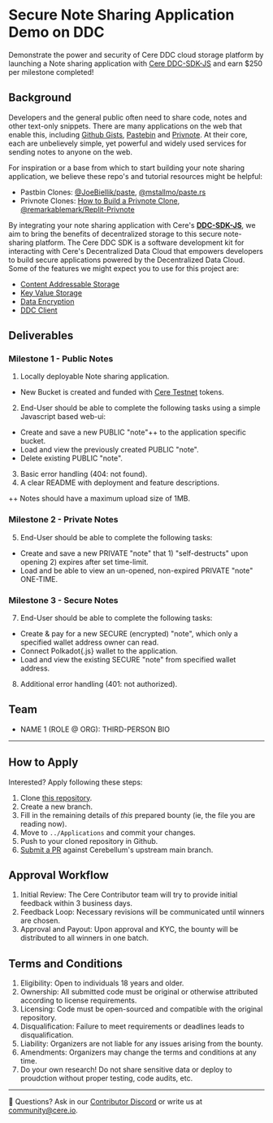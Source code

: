 # Secure Note Sharing Application Demo on DDC
Demonstrate the power and security of Cere DDC cloud storage platform by launching a Note sharing application with [Cere DDC-SDK-JS](https://github.com/CereNetwork/ddc-sdk-js) and earn $250 per milestone completed!

## Background
Developers and the general public often need to share code, notes and other text-only snippets. There are many applications on the web that enable this, including [Github Gists](https://gist.github.com), [Pastebin](https://pastebin.com/) and [Privnote](https://privnote.com/). At their core, each are unbelievely simple, yet powerful and widely used services for sending notes to anyone on the web. 

For inspiration or a base from which to start building your note sharing application, we believe these repo's and tutorial resources might be helpful:
- Pastbin Clones: [@JoeBiellik/paste](https://github.com/JoeBiellik/paste), [@mstallmo/paste.rs](https://github.com/mstallmo/paste.rs)
- Privnote Clones: [How to Build a Privnote Clone](https://remarkablemark.org/blog/2022/04/23/how-to-build-a-privnote-clone/), [@remarkablemark/Replit-Privnote](https://github.com/remarkablemark/Replit-Privnote)

By integrating your note sharing application with Cere's **[DDC-SDK-JS](https://github.com/CereNetwork/ddc-sdk-js)**, we aim to bring the benefits of decentralized storage to this secure note-sharing platform. The Cere DDC SDK is a software development kit for interacting with Cere's Decentralized Data Cloud that empowers developers to build secure applications powered by the Decentralized Data Cloud. Some of the features we might expect you to use for this project are:

- [Content Addressable Storage](https://github.com/Cerebellum-Network/cere-ddc-sdk-js/blob/main/packages/content-addressable-storage/README.md)
- [Key Value Storage](https://github.com/Cerebellum-Network/cere-ddc-sdk-js/blob/main/packages/key-value-storage/README.md)
- [Data Encryption](https://github.com/Cerebellum-Network/cere-ddc-sdk-js/blob/main/packages/core/README.md#cipher)
- [DDC Client](https://github.com/Cerebellum-Network/cere-ddc-sdk-js/blob/main/packages/ddc-client/README.md)


## Deliverables
### Milestone 1 - Public Notes
1. Locally deployable Note sharing application.
 - New Bucket is created and funded with [Cere Testnet](https://stats.cere.network/faucet) tokens.
2. End-User should be able to complete the following tasks using a simple Javascript based web-ui:
 - Create and save a new PUBLIC "note"++ to the application specific bucket.
 - Load and view the previously created PUBLIC "note".
 - Delete existing PUBLIC "note".
3. Basic error handling (404: not found).
4. A clear README with deployment and feature descriptions.

++ Notes should have a maximum upload size of 1MB.

### Milestone 2 - Private Notes
5. End-User should be able to complete the following tasks:
- Create and save a new PRIVATE "note" that 1) "self-destructs" upon opening 2) expires after set time-limit.
- Load and be able to view an un-opened, non-expired PRIVATE "note" ONE-TIME.

### Milestone 3 - Secure Notes
7. End-User should be able to complete the following tasks: 
- Create & pay for a new SECURE (encrypted) "note", which only a specified wallet address owner can read.
- Connect Polkadot{.js} wallet to the application.
- Load and view the existing SECURE "note" from specified wallet address. 
8. Additional error handling (401: not authorized).


## Team
- NAME 1 (ROLE @ ORG): THIRD-PERSON BIO

--- 
## How to Apply
Interested? Apply following these steps:
1. Clone [this repository](https://github.com/Cerebellum-Network/contribute).
2. Create a new branch.
3. Fill in the remaining details of *this* prepared bounty (ie, the file you are reading now).
4. Move to `../Applications` and commit your changes.
5. Push to your cloned repository in Github.
6. [Submit a PR](https://github.com/Cerebellum-Network/contribute/pulls) against Cerebellum's upstream main branch.

## Approval Workflow
1. Initial Review: The Cere Contributor team will try to provide initial feedback within 3 business days.
2. Feedback Loop: Necessary revisions will be communicated until winners are chosen.
3. Approval and Payout: Upon approval and KYC, the bounty will be distributed to all winners in one batch.

## Terms and Conditions
1. Eligibility: Open to individuals 18 years and older.
2. Ownership: All submitted code must be original or otherwise attributed according to license requirements.
3. Licensing: Code must be open-sourced and compatible with the original repository.
4. Disqualification: Failure to meet requirements or deadlines leads to disqualification.
5. Liability: Organizers are not liable for any issues arising from the bounty.
6. Amendments: Organizers may change the terms and conditions at any time.
7. Do your own research! Do not share sensitive data or deploy to proudction without proper testing, code audits, etc.

---
🛟 Questions? Ask in our [Contributor Discord](https://cere.network/discord) or write us at [community@cere.io](mailto:community@cere.io).
